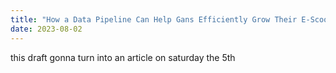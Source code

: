 ```yaml
---
title: "How a Data Pipeline Can Help Gans Efficiently Grow Their E-Scooter Rental Service"
date: 2023-08-02
---
```


this draft gonna turn into an article on saturday the 5th
